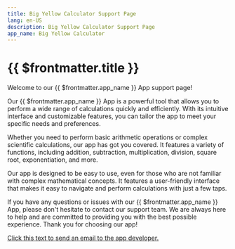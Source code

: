 ```yaml
---
title: Big Yellow Calculator Support Page
lang: en-US
description: Big Yellow Calculator Support Page
app_name: Big Yellow Calculator
---
```


# {{ $frontmatter.title }}

Welcome to our {{ $frontmatter.app_name }} App support page!

Our {{ $frontmatter.app_name }} App is a powerful tool that allows you to perform a wide range of calculations quickly and efficiently. With its intuitive interface and customizable features, you can tailor the app to meet your specific needs and preferences.

Whether you need to perform basic arithmetic operations or complex scientific calculations, our app has got you covered. It features a variety of functions, including addition, subtraction, multiplication, division, square root, exponentiation, and more.

Our app is designed to be easy to use, even for those who are not familiar with complex mathematical concepts. It features a user-friendly interface that makes it easy to navigate and perform calculations with just a few taps.

If you have any questions or issues with our {{ $frontmatter.app_name }} App, please don't hesitate to contact our support team. We are always here to help and are committed to providing you with the best possible experience. Thank you for choosing our app!

<a href = "mailto: shan_huang_apple_dev_2@outlook.com">Click this text to send an email to the app developer.</a>
